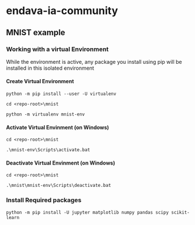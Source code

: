 # endava-ia-community

## MNIST example

### Working with a virtual Environment

While the environment is active, any package you install using pip will be installed in this isolated environment

#### Create Virtual Environment

`python -m pip install --user -U virtualenv`

`cd <repo-root>\mnist`

`python -m virtualenv mnist-env`

#### Activate Virtual Envinment (on Windows)

`cd <repo-root>\mnist`

`.\mnist-env\Scripts\activate.bat`

#### Deactivate Virtual Envinment (on Windows)

`cd <repo-root>\mnist`

`.\mnist\mnist-env\Scripts\deactivate.bat`

### Install Required packages

`python -m pip install -U jupyter matplotlib numpy pandas scipy scikit-learn`

